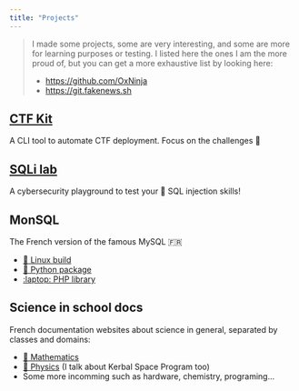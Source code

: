 ```yaml
---
title: "Projects"
---
```


> I made some projects, some are very interesting, and some are more for learning purposes or testing. I listed here the ones I am the more proud of, but you can get a more exhaustive list by looking here:
> * https://github.com/OxNinja
> * https://git.fakenews.sh

## [CTF Kit](https://git.fakenews.sh/ctfkit/ctfkit)

A CLI tool to automate CTF deployment. Focus on the challenges 🚩

## [SQLi lab](https://github.com/OxNinja/SQLi-lab)

A cybersecurity playground to test your :syringe: SQL injection skills!

## MonSQL

The French version of the famous MySQL :fr:

* [:penguin: Linux build](https://github.com/MaitreRenard/MonSQL)
* [:snake: Python package](https://github.com/MaitreRenard/MonSQL-python)
* [:laptop: PHP library](https://github.com/MaitreRenard/MonSQL-php)

## Science in school docs

French documentation websites about science in general, separated by classes and domains:

* [📐 Mathematics](https://maths.0xninja.fr)
* [🔭 Physics](https://physiques.0xninja.fr) (I talk about Kerbal Space Program too)
* Some more incomming such as hardware, chemistry, programing...
